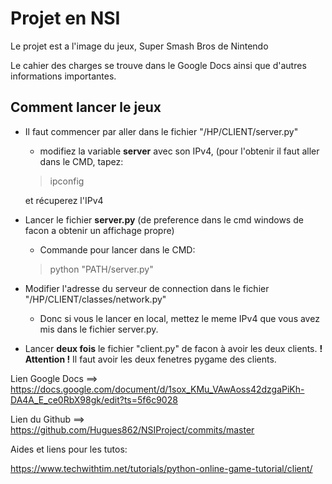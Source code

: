 # Projet en NSI

Le projet est a l'image du jeux, Super Smash Bros de Nintendo

Le cahier des charges se trouve dans le Google Docs ainsi que d'autres informations importantes.

## Comment lancer le jeux
- Il faut commencer par aller dans le fichier "/HP/CLIENT/server.py"
  - modifiez la variable **server** avec son IPv4, (pour l'obtenir il faut aller dans le CMD, tapez:
  > ipconfig
  
    et récuperez l'IPv4
- Lancer le fichier **server.py** (de preference dans le cmd windows de facon a obtenir un affichage propre)
  - Commande pour lancer dans le CMD:
  > python "PATH/server.py"
- Modifier l'adresse du serveur de connection dans le fichier "/HP/CLIENT/classes/network.py"
  - Donc si vous le lancer en local, mettez le meme IPv4 que vous avez mis dans le fichier server.py.
- Lancer **deux fois** le fichier "client.py" de facon à avoir les deux clients. 
  **! Attention !** Il faut avoir les deux fenetres pygame des clients.





Lien Google Docs ==>  https://docs.google.com/document/d/1sox_KMu_VAwAoss42dzgaPiKh-DA4A_E_ce0RbX98gk/edit?ts=5f6c9028

Lien du Github ==> https://github.com/Hugues862/NSIProject/commits/master



Aides et liens pour les tutos:

https://www.techwithtim.net/tutorials/python-online-game-tutorial/client/
